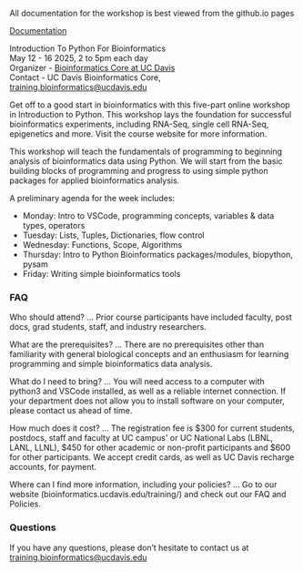 All documentation for the workshop is best viewed from the github.io pages

[Documentation](https://ucdavis-bioinformatics-training.github.io/2025-May-Introduction-To-Python-For-Bioinformatics/)

Introduction To Python For Bioinformatics<br>
May 12 - 16 2025, 2 to 5pm each day<br>
Organizer - [Bioinformatics Core at UC Davis](https://bioinformatics.ucdavis.edu/)<br>
Contact - UC Davis Bioinformatics Core, training.bioinformatics@ucdavis.edu<br>

Get off to a good start in bioinformatics with this five-part online workshop in Introduction to Python. This workshop lays the foundation for successful bioinformatics experiments, including RNA-Seq, single cell RNA-Seq, epigenetics and more. Visit the course website for more information.

This workshop will teach the fundamentals of programming to beginning analysis of bioinformatics data using Python. We will start from the basic building blocks of programming and progress to using simple python packages for applied bioinformatics analysis.

A preliminary agenda for the week includes:

* Monday: Intro to VSCode, programming concepts, variables & data types, operators
* Tuesday: Lists, Tuples, Dictionaries, flow control
* Wednesday: Functions, Scope, Algorithms
* Thursday: Intro to Python Bioinformatics packages/modules, biopython, pysam
* Friday: Writing simple bioinformatics tools

### FAQ

Who should attend? … Prior course participants have included faculty, post docs, grad students, staff, and industry researchers.

What are the prerequisites? … There are no prerequisites other than familiarity with general biological concepts and an enthusiasm for learning programming and simple bioinformatics data analysis.

What do I need to bring? … You will need access to a computer with python3 and VSCode installed, as well as a reliable internet connection. If your department does not allow you to install software on your computer, please contact us ahead of time.

How much does it cost? … The registration fee is $300 for current students, postdocs, staff and faculty at UC campus' or UC National Labs (LBNL, LANL, LLNL), $450 for other academic or non-profit participants and $600 for other participants. We accept credit cards, as well as UC Davis recharge accounts, for payment.

Where can I find more information, including your policies?  ... Go to our website (bioinformatics.ucdavis.edu/training/) and check out our FAQ and Policies.

### Questions

If you have any questions, please don’t hesitate to contact us at training.bioinformatics@ucdavis.edu



